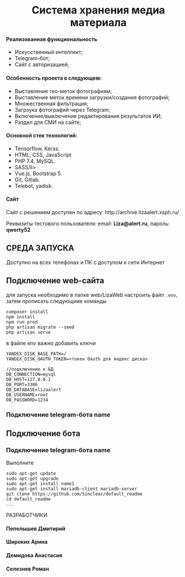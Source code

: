 <p align="center">
    <h1 align="center">Система хранения медиа материала</h1>
</p>
<h4>Реализованная функциональность</h4>
<ul>
    <li>Искусственный интеллект;</li>
    <li>Telegram-бот;</li>
    <li>Сайт с авторизацией;</li>
</ul> 
<h4>Особенность проекта в следующем:</h4>
<ul>
 <li>Выставление гео-меток фотографиям;</li>
 <li>Выставление меток времени загрузки/создания фотографий;</li>
 <li>Множественная фильтрация;</li>  
 <li>Загрзука фотографий через Telegram;</li>  
 <li>Включение/выключение редактирования результатов ИИ;</li>    
 <li>Раздел для СМИ на сайте;</li>
 </ul>
<h4>Основной стек технологий:</h4>
<ul>
    <li>Tensorflow, Keras.</li>
	<li>HTML, CSS, JavaScript</li>
	<li>PHP 7.4, MySQL.</li>
	<li>SASS/li>
	<li>Vue.js, Bootstrap 5.</li>
	<li>Git, Gitlab.</li>
	<li> Telebot, yadisk.</li>
  
 </ul>
<h4>Сайт</h4>
<p>Сайт с решением доступен по адресу: http://archive.lizaalert.xsph.ru/ </p>
<p>Реквизиты тестового пользователя: email: <b>Liza@alert.ru</b>, пароль: <b>qwerty52</b></p>




СРЕДА ЗАПУСКА
------------
Доступно на всех телефонах и ПК с доступом к сети Интернет

Подключение web-сайта
------------
для запуска необходимо в папке web/LizaWeb настроить файл `.env`, затем прописать следующиие команды

```
composer install
npm install
npm run prod
php artisan migrate --seed
php artisan serve
```

в файле env важно добавить ключи
```
YANDEX_DISK_BASE_PATH=/
YANDEX_DISK_OAUTH_TOKEN=<токен Oauth для яндекс диска>

//подключение к БД
DB_CONNECTION=mysql
DB_HOST=127.0.0.1
DB_PORT=3306
DB_DATABASE=lizaalert
DB_USERNAME=root
DB_PASSWORD=1234
```

### Подключение telegram-бота name

Подключение бота
------------
### Подключение telegram-бота name

Выполните 
~~~
sudo apt-get update
sudo apt-get upgrade
sudo apt-get install name1
sudo apt-get install mariadb-client mariadb-server
git clone https://github.com/Sinclear/default_readme
cd default_readme
...
~~~

РАЗРАБОТЧИКИ

<h4>Пепелышев Дмитирий</h4>
<h4>Широких Арина</h4>
<h4>Демидова Анастасия</h4>
<h4>Селезнев Роман</h4>



